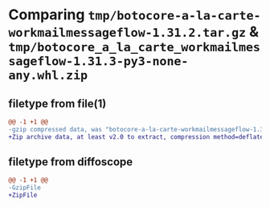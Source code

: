 # Comparing `tmp/botocore-a-la-carte-workmailmessageflow-1.31.2.tar.gz` & `tmp/botocore_a_la_carte_workmailmessageflow-1.31.3-py3-none-any.whl.zip`

## filetype from file(1)

```diff
@@ -1 +1 @@
-gzip compressed data, was "botocore-a-la-carte-workmailmessageflow-1.31.2.tar", last modified: Wed Jul 12 01:45:03 2023, max compression
+Zip archive data, at least v2.0 to extract, compression method=deflate
```

## filetype from diffoscope

```diff
@@ -1 +1 @@
-GzipFile
+ZipFile
```

